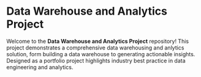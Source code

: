 # Data Warehouse and Analytics Project

Welcome to the **Data Warehouse and Analytics Project** repository! 
This project demonstrates a comprehensive data warehousing and anlytics solution, form building a data warehouse to generating actionable insights. Designed as a portfolio project highlights industry best practice in data engineering and analytics.
